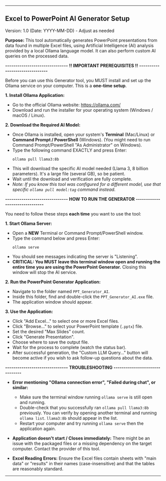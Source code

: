 -------------------------------------
Excel to PowerPoint AI Generator Setup
-------------------------------------
Version: 1.0 (Date: YYYY-MM-DD) - Adjust as needed

**Purpose:**
This tool automatically generates PowerPoint presentations from data found in multiple Excel files,
using Artificial Intelligence (AI) analysis provided by a local Ollama language model. It can
also perform custom AI queries on the processed data.

**-------------------------------**
**!! IMPORTANT PREREQUISITES !!**
**-------------------------------**

Before you can use this Generator tool, you MUST install and set up the Ollama service on your computer.
This is a **one-time setup**.

**1. Install Ollama Application:**
   - Go to the official Ollama website: https://ollama.com/
   - Download and run the installer for your operating system (Windows / macOS / Linux).

**2. Download the Required AI Model:**
   - Once Ollama is installed, open your system's **Terminal** (Mac/Linux) or **Command Prompt / PowerShell** (Windows).
     (You might need to run Command Prompt/PowerShell "As Administrator" on Windows).
   - Type the following command EXACTLY and press Enter:
     ```
     ollama pull llama3:8b
     ```
   - This will download the specific AI model needed (Llama 3, 8 billion parameters). It's a large file (several GB), so be patient.
   - Wait until the download and verification are fully complete.
   - *Note: If you know this tool was configured for a different model, use that specific `ollama pull model:tag` command instead.*

**-------------------------------**
**HOW TO RUN THE GENERATOR**
**-------------------------------**

You need to follow these steps **each time** you want to use the tool:

**1. Start Ollama Server:**
   - Open a **NEW** Terminal or Command Prompt/PowerShell window.
   - Type the command below and press Enter:
     ```
     ollama serve
     ```
   - You should see messages indicating the server is "Listening".
   - **CRITICAL: You MUST leave this terminal window open and running the entire time you are using the PowerPoint Generator.** Closing this window will stop the AI service.

**2. Run the PowerPoint Generator Application:**
   - Navigate to the folder named `PPT_Generator_AI`.
   - Inside this folder, find and double-click the `PPT_Generator_AI.exe` file.
   - The application window should appear.

**3. Use the Application:**
   - Click "Add Excel..." to select one or more Excel files.
   - Click "Browse..." to select your PowerPoint template (`.pptx`) file.
   - Set the desired "Max Slides" count.
   - Click "Generate Presentation".
   - Choose where to save the output file.
   - Wait for the process to complete (watch the status bar).
   - After successful generation, the "Custom LLM Query..." button will become active if you wish to ask follow-up questions about the data.

**-------------------------------**
**TROUBLESHOOTING**
**-------------------------------**

*   **Error mentioning "Ollama connection error", "Failed during chat", or similar:**
    - Make sure the terminal window running `ollama serve` is still open and running.
    - Double-check that you successfully ran `ollama pull llama3:8b` previously. You can verify by opening another terminal and running `ollama list`. `llama3:8b` should appear in the list.
    - Restart your computer and try running `ollama serve` then the application again.

*   **Application doesn't start / Closes immediately:** There might be an issue with the packaged files or a missing dependency on the target computer. Contact the provider of this tool.

*   **Excel Reading Errors:** Ensure the Excel files contain sheets with "main data" or "results" in their names (case-insensitive) and that the tables are reasonably standard.

-------------------------------------
